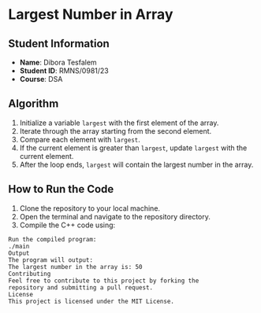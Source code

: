 # Largest Number in Array
## Student Information
- **Name**: Dibora Tesfalem
- **Student ID**: RMNS/0981/23
- **Course**: DSA
## Algorithm
1. Initialize a variable `largest` with the first element of the
array.
2. Iterate through the array starting from the second element.
3. Compare each element with `largest`.
4. If the current element is greater than `largest`, update
`largest` with the current element.
5. After the loop ends, `largest` will contain the largest
number in the array.
## How to Run the Code
1. Clone the repository to your local machine.
2. Open the terminal and navigate to the repository directory.
3. Compile the C++ code using:
```bashg++ main.cpp -o main
Run the compiled program:
./main
Output
The program will output:
The largest number in the array is: 50
Contributing
Feel free to contribute to this project by forking the
repository and submitting a pull request.
License
This project is licensed under the MIT License.